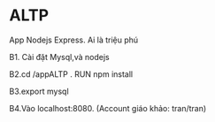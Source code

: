 ﻿# ALTP
App Nodejs Express. Ai là triệu phú

B1. Cài đặt Mysql,và nodejs

B2.cd /appALTP . RUN npm install

B3.export mysql

B4.Vào localhost:8080. (Account giáo khảo: tran/tran)
